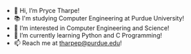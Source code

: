 - 👋 Hi, I’m Pryce Tharpe!
- 📚 I'm studying Computer Engineering at Purdue University!
- 👀 I’m interested in Computer Engineering and Science!
- 🌱 I’m currently learning Python and C Programming!
- 📫 Reach me at tharpep@purdue.edu!

<!---
tharpep/tharpep is a ✨ special ✨ repository because its `README.md` (this file) appears on your GitHub profile.
You can click the Preview link to take a look at your changes.
--->
